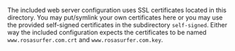 
The included web server configuration uses SSL certificates located in this directory. You may put/symlink your own
certificates here or you may use the provided self-signed certificates in the subdirectory ```self-signed```. Either way the
included configuration expects the certificates to be named ```www.rosasurfer.com.crt``` and ```www.rosasurfer.com.key```.

